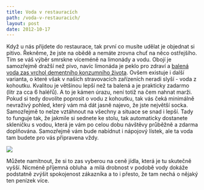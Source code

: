 ```yaml
---
title: Voda v restauracích
path: /voda-v-restauracich/
layout: post
date: 2012-10-17
---
```


Když u nás přijdete do restaurace, tak první co musíte udělat je objednat si pitivo. Řekněme, že jste na obědě a nemáte zrovna chuť na něco ostřejšího. Tím se váš výběr smrskne víceméně na limonády a vodu. Obojí je samozřejmě dražší než pivo, navíc limonáda je peklo pro zdraví a [balená voda zas vrchol dementního konzumního života](http://www.dtest.cz/clanek-835/balene-vody-a-pitna-voda-z-kohoutku-opravdu-vite-co-pijete). Ovšem existuje i další varianta, o které však v našich stravovacích zařízeních neradi slyší - voda z kohoutku. Kvalitou je většinou lepší než ta balená a je prakticky zadarmo (litr za cca 6 haléřů). A to je kámen úrazu, není totiž na čem nahnat marži. Pokud si tedy dovolíte poprosit o vodu z kohoutku, tak vás čeká minimálně nevraživý pohled, který vám má dát jasně najevo, že jste největší socka. Samozřejmě to nelze vztáhnout na všechny a situace se snad i lepší. Tady to funguje tak, že jakmile si sednete ke stolu, tak automaticky dostanete skleničku s vodou, která je vám po celou dobu návštěvy průběžně a zdarma doplňována. Samozřejmě vám bude nabídnut i nápojový lístek, ale ta voda tam budete pro vás připravena vždy. 

![](../wp-legacy-content/water-300x225.jpg)

Můžete namítnout, že si to zas vyberou na ceně jídla, která je tu skutečně vyšší. Nicméně příjemná obluha  a milá drobnost v podobě vody dokáže podstatně zvýšit spokojenost zákazníka a to i přesto, že tam nechá o nějaký ten penízek více.
